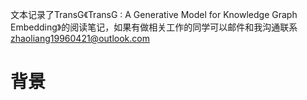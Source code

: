 文本记录了TransG《TransG : A Generative Model for Knowledge Graph Embedding》的阅读笔记，如果有做相关工作的同学可以邮件和我沟通联系  zhaoliang19960421@outlook.com

# 背景